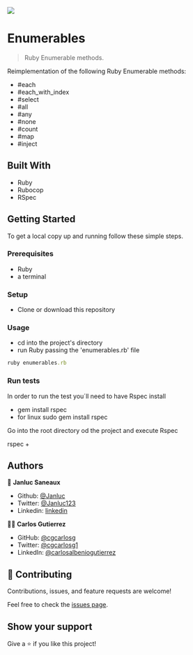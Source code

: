 ![](https://img.shields.io/badge/Microverse-blueviolet)

# Enumerables

> Ruby Enumerable methods.

Reimplementation of the following Ruby Enumerable methods:
- #each
- #each_with_index
- #select
- #all
- #any
- #none
- #count
- #map
- #inject

## Built With

- Ruby
- Rubocop
- RSpec

## Getting Started

To get a local copy up and running follow these simple steps.

### Prerequisites

- Ruby
- a terminal

### Setup

- Clone or download this repository

### Usage

- cd into the project's directory
- run Ruby passing the 'enumerables.rb' file
```ruby
ruby enumerables.rb
```

### Run tests

In order to run the test you´ll need to have Rspec install

- gem install rspec
- for linux sudo gem install rspec

Go into the root directory od the project and execute Rspec

rspec +<the name of the file>


## Authors

👤 **Janluc Saneaux**

- Github: [@Janluc](https://github.com/Janluc)   
- Twitter: [@Janluc123](https://twitter.com/Janluc123)
- Linkedin: [linkedin](https://www.linkedin.com/in/janluc-saneaux-91707a1b4/) 

👨‍💻 **Carlos Gutierrez**

- GitHub: [@cgcarlosg](https://github.com/cgcarlosg)
- Twitter: [@cgcarlosg1](https://twitter.com/cgcarlosg1)
- LinkedIn: [@carlosalbeniogutierrez](https://linkedin.com/in/carlosalbeniogutierrez)

## 🤝 Contributing

Contributions, issues, and feature requests are welcome!

Feel free to check the [issues page](https://github.com/cgcarlosg/Enumerables/issues/).

## Show your support

Give a ⭐️ if you like this project!
